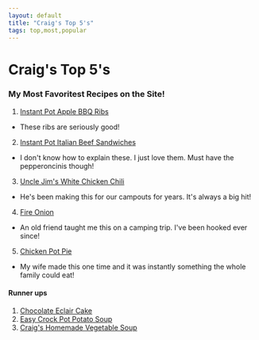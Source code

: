 ```yaml
---
layout: default
title: "Craig's Top 5's"
tags: top,most,popular
---
```

# Craig's Top 5's

### My Most Favoritest Recipes on the Site!

1. [Instant Pot Apple BBQ Ribs]({{site.github.url}}/InstantPot/AppleBBQRibs/index.html)
  * These ribs are seriously good!
2. [Instant Pot Italian Beef Sandwiches]({{site.github.url}}/InstantPot/ItalianBeefSandwiches/index.html)
  * I don't know how to explain these.  I just love them.  Must have the pepperoncinis though!
3. [Uncle Jim's White Chicken Chili]({{site.github.url}}/Chilis/UncleJimsWhiteChickenChili/index.html)
  * He's been making this for our campouts for years.  It's always a big hit!
4. [Fire Onion]({{site.github.url}}/Campfire/FireOnion/index.html)
  * An old friend taught me this on a camping trip.  I've been hooked ever since!
5. [Chicken Pot Pie]({{site.github.url}}/CasserolesHeartyPies/ChickenPotPie/index.html)
  * My wife made this one time and it was instantly something the whole family could eat!

#### Runner ups
1. [Chocolate Eclair Cake]({{site.github.url}}/Desserts/ChocolateEclairCake/index.html)
2. [Easy Crock Pot Potato Soup]({{site.github.url}}/SlowCooker/EasyCrockPotPotatoSoup/index.html)
3. [Craig's Homemade Vegetable Soup]({{site.github.url}}/SoupsAndStews/CraigsHomemadeVegetableSoup/index.html)
